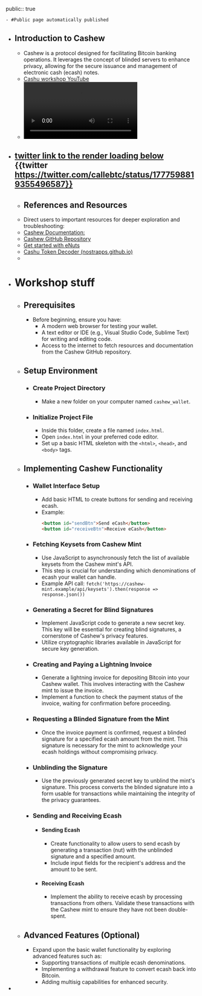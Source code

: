 public:: true

	- #Public page automatically published
- ## Introduction to Cashew
	- Cashew is a protocol designed for facilitating Bitcoin banking operations. It leverages the concept of blinded servers to enhance privacy, allowing for the secure issuance and management of electronic cash (ecash) notes.
	- [Cashu workshop YouTube](https://www.youtube.com/watch?v=xfYmwc-gnK8)
	- ![video_2024-04-18_16-47-14.mp4](../assets/video_2024-04-18_16-47-14_1713458378752_0.mp4)
- [twitter link to the render loading below](https://twitter.com/callebtc/status/1777598819355496587)
  {{twitter https://twitter.com/callebtc/status/1777598819355496587}}
	-
	- ## References and Resources
	- Direct users to important resources for deeper exploration and troubleshooting:
	- [Cashew Documentation:](https://cashu.space/)
	- [Cashew GitHub Repository](https://github.com/cashubtc)
	- [Get started with eNuts](https://www.enuts.cash/get-started)
	- [Cashu Token Decoder (nostrapps.github.io)](https://nostrapps.github.io/cashu/)
	-
- # Workshop stuff
	- ## Prerequisites
		- Before beginning, ensure you have:
			- A modern web browser for testing your wallet.
			- A text editor or IDE (e.g., Visual Studio Code, Sublime Text) for writing and editing code.
			- Access to the internet to fetch resources and documentation from the Cashew GitHub repository.
	- ## Setup Environment
		- ### Create Project Directory
			- Make a new folder on your computer named `cashew_wallet`.
		- ### Initialize Project File
			- Inside this folder, create a file named `index.html`.
			- Open `index.html` in your preferred code editor.
			- Set up a basic HTML skeleton with the `<html>`, `<head>`, and `<body>` tags.
	- ## Implementing Cashew Functionality
		- ### Wallet Interface Setup
			- Add basic HTML to create buttons for sending and receiving ecash.
			- Example:
			  ```html
			  <button id="sendBtn">Send eCash</button>
			  <button id="receiveBtn">Receive eCash</button>
			  ```
		- ### Fetching Keysets from Cashew Mint
			- Use JavaScript to asynchronously fetch the list of available keysets from the Cashew mint's API.
			- This step is crucial for understanding which denominations of ecash your wallet can handle.
			- Example API call: `fetch('https://cashew-mint.example/api/keysets').then(response => response.json())`
		- ### Generating a Secret for Blind Signatures
			- Implement JavaScript code to generate a new secret key. This key will be essential for creating blind signatures, a cornerstone of Cashew's privacy features.
			- Utilize cryptographic libraries available in JavaScript for secure key generation.
		- ### Creating and Paying a Lightning Invoice
			- Generate a lightning invoice for depositing Bitcoin into your Cashew wallet. This involves interacting with the Cashew mint to issue the invoice.
			- Implement a function to check the payment status of the invoice, waiting for confirmation before proceeding.
		- ### Requesting a Blinded Signature from the Mint
			- Once the invoice payment is confirmed, request a blinded signature for a specified ecash amount from the mint. This signature is necessary for the mint to acknowledge your ecash holdings without compromising privacy.
		- ### Unblinding the Signature
			- Use the previously generated secret key to unblind the mint's signature. This process converts the blinded signature into a form usable for transactions while maintaining the integrity of the privacy guarantees.
		- ### Sending and Receiving Ecash
			- #### Sending Ecash
				- Create functionality to allow users to send ecash by generating a transaction (nut) with the unblinded signature and a specified amount.
				- Include input fields for the recipient's address and the amount to be sent.
			- #### Receiving Ecash
				- Implement the ability to receive ecash by processing transactions from others. Validate these transactions with the Cashew mint to ensure they have not been double-spent.
	- ## Advanced Features (Optional)
		- Expand upon the basic wallet functionality by exploring advanced features such as:
			- Supporting transactions of multiple ecash denominations.
			- Implementing a withdrawal feature to convert ecash back into Bitcoin.
			- Adding multisig capabilities for enhanced security.
-